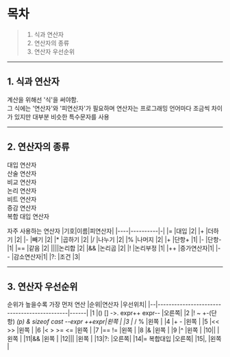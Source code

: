 
# 목차
> 1. 식과 연산자
> 2. 연산자의 종류
> 3. 연산자 우선순위

- - -
## 1. 식과 연산자

계산을 위해선 '식'을 써야함.   
그 식에는 '연산자'와 '피연산자'가 필요하며 연산자는 프로그래밍 언어마다 조금씩 차이가 있지만 대부분 비슷한 특수문자를 사용  

- - -

## 2. 연산자의 종류

대입 연산자   
산술 연산자   
비교 연산자   
논리 연산자   
비트 연산자   
증감 연산자   
복합 대입 연산자   


자주 사용하는 연산자
|기호|이름|피연산자|
|----|----------|-|
|=   |대입      |2|
|+   |더하기    |2|
|-   |빼기      |2|
|*   |곱하기    |2|
|/   |나누기    |2|
|%   |나머지    |2|
|+   |단항+     |1|
|-   |단항-     |1|
|==  |같음      |2|
|\|\||논리합    |2|
|&&  |논리곱    |2|
|!   |논리부정  |1|
|++  |증가연산자|1|
|--  |감소연산자|1|
|?:  |조건      |3|

- - -

## 3. 연산자 우선순위
순위가 높을수록 가장 먼저 연산
|순위|연산자                                   |우선위치|
|--|---------------------------------------------|------|
|1 |() [] ->. expr++ expr--                      |오른쪽|
|2 |! ~ +-(단항) *(p) & sizeof cast --expr ++expr|왼쪽  |
|3 |* / %                                        |왼쪽  |
|4 |+ -                                          |왼쪽  |
|5 |<< >>                                        |왼쪽  |
|6 |< > >= <=                                    |왼쪽  |
|7 |== !=                                        |왼쪽  |
|8 |&                                            |왼쪽  |
|9 |^                                            |왼쪽  |
|10|\|                                           |왼쪽  |
|11|&&                                           |왼쪽  |
|12|\|\|                                         |왼쪽  |
|13|?:                                           |오른쪽|
|14|= 복합대입                                   |오른쪽|
|15|,                                            |왼쪽  |
